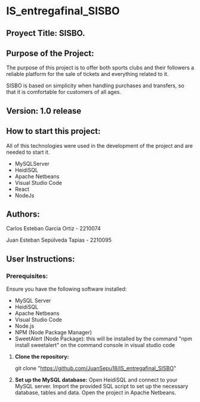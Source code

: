 # IS_entregafinal_SISBO
## Proyect Title: SISBO.
## Purpose of the Project:
The purpose of this project is to offer both sports clubs and their followers a reliable platform for the sale of tickets and everything related to it.

SISBO is based on simplicity when handling purchases and transfers, so that it is comfortable for customers of all ages.
## Version: 1.0 release
## How to start this project:
All of this technologies were used in the development of the project and are needed to start it.
- MySQLServer
- HeidiSQL
- Apache Netbeans
- Visual Studio Code
- React
- NodeJs
## Authors:
Carlos Esteban Garcia Ortiz - 2210074

Juan Esteban Sepúlveda Tapias - 2210095

## User Instructions:

### Prerequisites:
Ensure you have the following software installed:
- MySQL Server
- HeidiSQL
- Apache Netbeans
- Visual Studio Code
- Node.js
- NPM (Node Package Manager)
- SweetAlert (Node Package):
    this will be installed by the command "npm install sweetalert" on the command console in visual studio code

1. **Clone the repository:**

   git clone "https://github.com/JuanSepu18/IS_entregafinal_SISBO"

2. **Set up the MySQL database:**
  Open HeidiSQL and connect to your MySQL server.
  Import the provided SQL script to set up the necessary database, tables and data.
  Open the project in Apache Netbeans.

